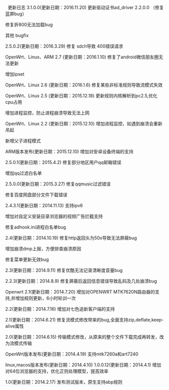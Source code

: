    更新日志
3.1.0.0(更新日期：2016.11.20)
更新驱动证书ad_driver 2.2.0.0 （修复蓝屏bug）

修复折800无法加载bug

其他 bugfix

2.5.0.2(更新日期：2016.3.29)
修复 sdch导致 400错误请求

OpenWrt、Linux、ARM 2.7 (更新日期：2016.1.10)
修复了android微信朋友圈无法更新

增加ipset

OpenWrt、Linux 2.6 (更新日期：2016.1.6)
修复某些非标准规则导致流模式失效

OpenWrt、Linux 2.5 (更新日期：2015.12.18)
更新规则内核解析到pc2.5,优化cpu占用

增加进程监控，防止进程崩溃导致无法上网

OpenWrt、Linux 2.2 (更新日期：2015.12.10)
增加进程监控，如遇到崩溃会重新吊起

新增父子进程模式

ARM版本发布(更新日期：2015.12.10)
增加对安卓设备终端的支持

2.5.0.1(更新日期：2015.4.2)
修复部分地区用户qq邮箱错误

增加qq过滤白名单

2.5.0.0(更新日期：2015.3.27)
修复qqmusic过滤错误

修复百度网盘部分文件下载错误

2.4.3.1(更新日期：2014.11.13)
支持ipv6

增加对自定义安装目录浏览器的视频广告拦截支持

修复adhook.ini进程白名单bug

2.4(更新日期：2014.10.19)
修复http返回头为50x导致无法屏蔽bug

增加崩溃dmp上报，方便排查崩溃原因

修复菜单更新无效bug

2.3(更新日期：2014.9.11)
修复优酷无法记录清晰度音量bug

2.2.3(更新日期：2014.8.9)
修复屏蔽后返回信息错误导致乱码及几处崩溃bug

Openwrt 2.1(更新日期：2014.7.20)
增加对OPENWRT MTK7620N路由器的支持,并增加规则更新，6小时轮训一次

2.2(更新日期：2014.7.16)
增加对七色追新客户端的支持

2.1(更新日期：2014.6.21)
修复流模式修改带来的bug,全面支持zip,deflate,keep-alive属性

2.0(更新日期：2014.6.15)
传输模式修改，从原来的整个文件下载完成再转发，改为流模式传输

OpenWrt版本发布(更新日期：2014.4.19)
支持mtk7260a和art7240

linux,macos版本发布(更新日期：2014.4.10)
1.0.0.12(更新日期：2014.4.1)
增加对64位浏览器的支持，优化正则处理模型，提高效率

1.0(更新日期：2014.2.17)
发布测试版本，原生支持abp规则
